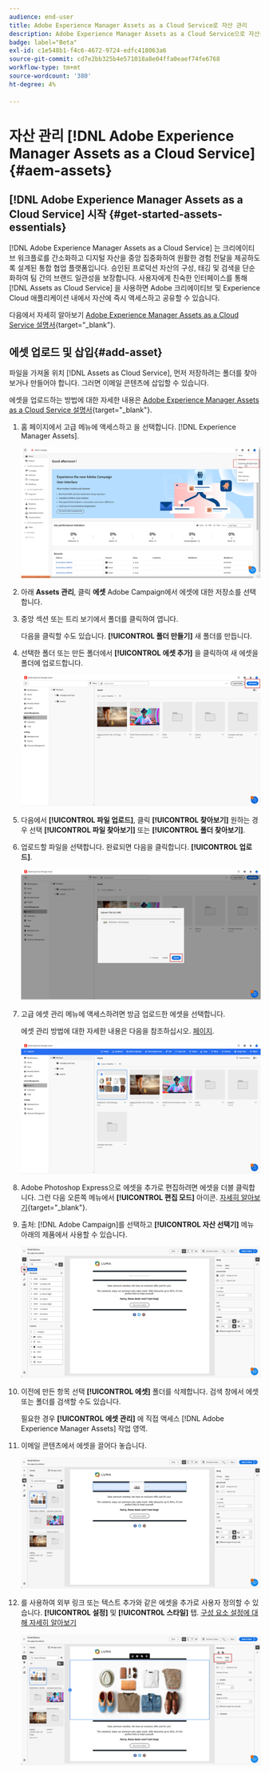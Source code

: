 ```yaml
---
audience: end-user
title: Adobe Experience Manager Assets as a Cloud Service로 자산 관리
description: Adobe Experience Manager Assets as a Cloud Service으로 자산을 관리하는 방법 알아보기
badge: label="Beta"
exl-id: c1e548b1-f4c6-4672-9724-edfc418063a6
source-git-commit: cd7e2bb325b4e571018a8e04ffa0eaef74fe6768
workflow-type: tm+mt
source-wordcount: '380'
ht-degree: 4%

---
```


# 자산 관리 [!DNL Adobe Experience Manager Assets as a Cloud Service]{#aem-assets}

## [!DNL Adobe Experience Manager Assets as a Cloud Service] 시작 {#get-started-assets-essentials}

[!DNL Adobe Experience Manager Assets as a Cloud Service] 는 크리에이티브 워크플로를 간소화하고 디지털 자산을 중앙 집중화하여 원활한 경험 전달을 제공하도록 설계된 통합 협업 플랫폼입니다. 승인된 프로덕션 자산의 구성, 태깅 및 검색을 단순화하여 팀 간의 브랜드 일관성을 보장합니다. 사용자에게 친숙한 인터페이스를 통해 [!DNL Assets as Cloud Service] 을 사용하면 Adobe 크리에이티브 및 Experience Cloud 애플리케이션 내에서 자산에 즉시 액세스하고 공유할 수 있습니다.

다음에서 자세히 알아보기 [Adobe Experience Manager Assets as a Cloud Service 설명서](https://experienceleague.adobe.com/docs/experience-manager-cloud-service/email/assets/home.html){target="_blank"}.

## 에셋 업로드 및 삽입{#add-asset}

파일을 가져올 위치 [!DNL Assets as Cloud Service], 먼저 저장하려는 폴더를 찾아보거나 만들어야 합니다. 그러면 이메일 콘텐츠에 삽입할 수 있습니다.

에셋을 업로드하는 방법에 대한 자세한 내용은 [Adobe Experience Manager Assets as a Cloud Service 설명서](https://experienceleague.adobe.com/docs/experience-manager-cloud-service/email/assets/assets-view/add-delete-assets-view.html){target="_blank"}.

1. 홈 페이지에서 고급 메뉴에 액세스하고 을 선택합니다. [!DNL Experience Manager Assets].

   ![](assets/assets_1.png)

1. 아래 **Assets 관리**, 클릭 **에셋** Adobe Campaign에서 에셋에 대한 저장소를 선택합니다.

1. 중앙 섹션 또는 트리 보기에서 폴더를 클릭하여 엽니다.

   다음을 클릭할 수도 있습니다. **[!UICONTROL 폴더 만들기]** 새 폴더를 만듭니다.

1. 선택한 폴더 또는 만든 폴더에서 **[!UICONTROL 에셋 추가]** 을 클릭하여 새 에셋을 폴더에 업로드합니다.

   ![](assets/assets_2.png)

1. 다음에서 **[!UICONTROL 파일 업로드]**, 클릭 **[!UICONTROL 찾아보기]** 원하는 경우 선택 **[!UICONTROL 파일 찾아보기]** 또는 **[!UICONTROL 폴더 찾아보기]**.

1. 업로드할 파일을 선택합니다. 완료되면 다음을 클릭합니다. **[!UICONTROL 업로드]**.

   ![](assets/assets_3.png)

1. 고급 에셋 관리 메뉴에 액세스하려면 방금 업로드한 에셋을 선택합니다.

   에셋 관리 방법에 대한 자세한 내용은 다음을 참조하십시오. [페이지](https://experienceleague.adobe.com/docs/experience-manager-cloud-service/email/assets/assets-view/manage-organize-assets-view.html).

   ![](assets/assets_4.png)

1. Adobe Photoshop Express으로 에셋을 추가로 편집하려면 에셋을 더블 클릭합니다. 그런 다음 오른쪽 메뉴에서 **[!UICONTROL 편집 모드]** 아이콘. [자세히 알아보기](https://experienceleague.adobe.com/docs/experience-manager-cloud-service/email/assets/assets-view/edit-images-assets-view.html#edit-using-express){target="_blank"}.

1. 출처: [!DNL Adobe Campaign]를 선택하고 **[!UICONTROL 자산 선택기]** 메뉴 아래의 제품에서 사용할 수 있습니다.

   ![](assets/assets_6.png)

1. 이전에 만든 항목 선택 **[!UICONTROL 에셋]** 폴더를 삭제합니다. 검색 창에서 에셋 또는 폴더를 검색할 수도 있습니다.

   필요한 경우  **[!UICONTROL 에셋 관리]** 에 직접 액세스 [!DNL Adobe Experience Manager Assets] 작업 영역.

1. 이메일 콘텐츠에서 에셋을 끌어다 놓습니다.

   ![](assets/assets_5.png)

1. 를 사용하여 외부 링크 또는 텍스트 추가와 같은 에셋을 추가로 사용자 정의할 수 있습니다. **[!UICONTROL 설정]** 및 **[!UICONTROL 스타일]** 탭. [구성 요소 설정에 대해 자세히 알아보기](../email/content-components.md)

   ![](assets/assets_7.png)
